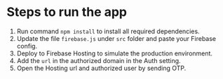 # Steps to run the app

1. Run command `npm install` to install all required dependencies.
2. Update the file `firebase.js` under `src` folder and paste your Firebase config.
3. Deploy to Firebase Hosting to simulate the production environment.
4. Add the `url` in the authorized domain in the Auth setting.
5. Open the Hosting url and authorized user by sending OTP.
